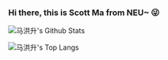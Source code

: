 ### Hi there, this is Scott Ma from NEU~ 😜

<!--
**Mahongsheng/Mahongsheng** is a ✨ _special_ ✨ repository because its `README.md` (this file) appears on your GitHub profile.

Here are some ideas to get you started:

- 🔭 I’m currently working on ...
- 🌱 I’m currently learning ...
- 👯 I’m looking to collaborate on ...
- 🤔 I’m looking for help with ...
- 💬 Ask me about ...
- 📫 How to reach me: ...
- 😄 Pronouns: ...
- ⚡ Fun fact: ...
-->
![马洪升's Github Stats](https://github-readme-stats.vercel.app/api?username=Mahongsheng&show_icons=true&theme=cobalt)

![马洪升's Top Langs](https://github-readme-stats.vercel.app/api/top-langs/?username=Mahongsheng&layout=compact&theme=cobalt)
